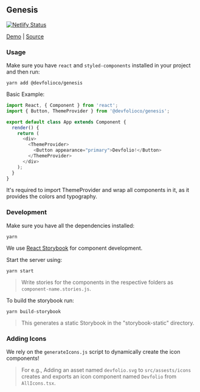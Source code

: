 ## Genesis

[![Netlify Status](https://api.netlify.com/api/v1/badges/f1b034c3-6534-461b-a018-1f0db20b7db5/deploy-status)](https://app.netlify.com/sites/devfolio-genesis/deploys)

[Demo](https://devfolio-genesis.netlify.com) | [Source](https://github.com/devfolioco/genesis/tree/master/src/components)

### Usage

Make sure you have `react` and `styled-components` installed in your project and then run:

```
yarn add @devfolioco/genesis
```

Basic Example:

```javascript
import React, { Component } from 'react';
import { Button, ThemeProvider } from '@devfolioco/genesis';

export default class App extends Component {
  render() {
    return (
      <div>
        <ThemeProvider>
          <Button appearance="primary">Devfolio!</Button>
        </ThemeProvider>
      </div>
    );
  }
}
```

It's required to import ThemeProvider and wrap all components in it, as it provides the colors and typography.

### Development

Make sure you have all the dependencies installed:

```
yarn
```

We use [React Storybook](https://github.com/storybooks/react-storybook) for component development.

Start the server using:

```
yarn start
```

> Write stories for the components in the respective folders as `component-name.stories.js`.

To build the storybook run:

```
yarn build-storybook
```

> This generates a static Storybook in the "storybook-static" directory.

### Adding Icons

We rely on the `generateIcons.js` script to dynamically create the icon components!

> For e.g., Adding an asset named `devfolio.svg` to `src/assests/icons` creates and exports an icon component named `Devfolio` from `AllIcons.tsx`.
